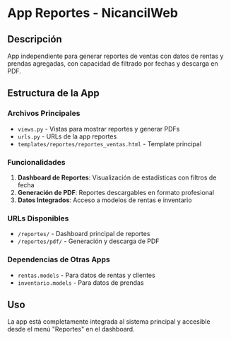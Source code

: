 # App Reportes - NicancilWeb

## Descripción
App independiente para generar reportes de ventas con datos de rentas y prendas agregadas, con capacidad de filtrado por fechas y descarga en PDF.

## Estructura de la App

### Archivos Principales
- `views.py` - Vistas para mostrar reportes y generar PDFs
- `urls.py` - URLs de la app reportes
- `templates/reportes/reportes_ventas.html` - Template principal

### Funcionalidades
1. **Dashboard de Reportes**: Visualización de estadísticas con filtros de fecha
2. **Generación de PDF**: Reportes descargables en formato profesional
3. **Datos Integrados**: Acceso a modelos de rentas e inventario

### URLs Disponibles
- `/reportes/` - Dashboard principal de reportes
- `/reportes/pdf/` - Generación y descarga de PDF

### Dependencias de Otras Apps
- `rentas.models` - Para datos de rentas y clientes
- `inventario.models` - Para datos de prendas

## Uso
La app está completamente integrada al sistema principal y accesible desde el menú "Reportes" en el dashboard.